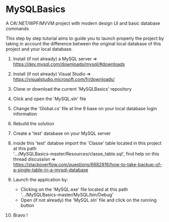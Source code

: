 # MySQLBasics
A C#/.NET/WPF/MVVM project with modern design UI and basic database commands

This step by step tutorial aims to guide you to launch properly the project by taking in account the difference between the original local database of this project and your local database.

1) Install (if not already) a MySQL server => https://dev.mysql.com/downloads/mysql/#downloads

2) Install (if not already) Visual Studio => https://visualstudio.microsoft.com/fr/downloads/

3) Clone or download the current 'MySQLBasics' repository

4) Click and open the 'MySQL.sln' file

5) Change the 'Global.cs' file at line 9 base on your local database login information  

6) Rebuild the solution 

7) Create a 'test' database on your MySQL server 

8) inside this 'test' databse import the 'Classe' table located in this project at this path    
   '.../MySQLBasics-master/Resources/classe_table.sql', find help on this thread discussion 
   => https://stackoverflow.com/questions/6682916/how-to-take-backup-of-a-single-table-in-a-mysql-database 
   
9) Launch the application by:
   - Clicking on the 'MySQL.exe' file located at this path '.../MySQLBasics-master/MySQL/bin/Debug' 
   - Open (if not already) the 'MySQL.sln' file and click on the running button
   
10) Bravo !
